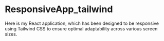 # ResponsiveApp_tailwind
Here is my React application, which has been designed to be responsive using Tailwind CSS to ensure optimal adaptability across various screen sizes.
